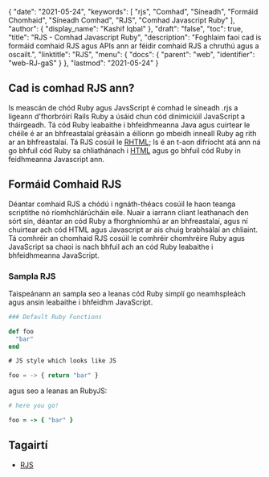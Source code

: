 {
  "date": "2021-05-24",
  "keywords": [
"rjs",
"Comhad",
"Síneadh",
"Formáid Chomhaid",
"Síneadh Comhad",
"RJS",
"Comhad Javascript Ruby"
],
  "author": {
    "display_name": "Kashif Iqbal"
},
  "draft": "false",
  "toc": true,
  "title": "RJS - Comhad Javascript Ruby",
  "description": "Foghlaim faoi cad is formáid comhaid RJS agus APIs ann ar féidir comhaid RJS a chruthú agus a oscailt.",
  "linktitle": "RJS",
  "menu": {
    "docs": {
      "parent": "web",
      "identifier": "web-RJ-gaS"
}
},
  "lastmod": "2021-05-24"
}

## Cad is comhad RJS ann?

Is meascán de chód Ruby agus JavsScript é comhad le síneadh .rjs a ligeann d'fhorbróirí Rails Ruby a úsáid chun cód dinimiciúil JavaScript a tháirgeadh. Tá cód Ruby leabaithe i bhfeidhmeanna Java agus cuirtear le chéile é ar an bhfreastalaí gréasáin a éilíonn go mbeidh inneall Ruby ag rith ar an bhfreastalaí. Tá RJS cosúil le [RHTML](/web/rhtml/); Is é an t-aon difríocht atá ann ná go bhfuil cód Ruby sa chliathánach i [HTML](/web/html/) agus go bhfuil cód Ruby in feidhmeanna Javascript ann.

## Formáid Comhaid RJS

Déantar comhaid RJS a chódú i ngnáth-théacs cosúil le haon teanga scriptithe nó ríomhchlárúcháin eile. Nuair a iarrann cliant leathanach den sórt sin, déantar an cód Ruby a fhorghníomhú ar an bhfreastalaí, agus ní chuirtear ach cód HTML agus Javascript ar ais chuig brabhsálaí an chliaint. Tá comhréir an chomhaid RJS cosúil le comhréir chomhréire Ruby agus JavaScript sa chaoi is nach bhfuil ach an cód Ruby leabaithe i bhfeidhmeanna JavaScript.

### Sampla RJS

Taispeánann an sampla seo a leanas cód Ruby simplí go neamhspleách agus ansin leabaithe i bhfeidhm JavaScript.

```Ruby
### Default Ruby Functions

def foo
  "bar"
end
```

```JavaScript
# JS style which looks like JS

foo = -> { return "bar" }
```
agus seo a leanas an RubyJS:
```Ruby
# here you go!

foo = -> { "bar" }
```
## Tagairtí

* [RJS]( https://github.com/makevoid/rjs)


